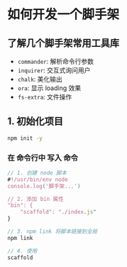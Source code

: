 # 如何开发一个脚手架

## 了解几个脚手架常用工具库

- `commander`: 解析命令行参数
- `inquirer`: 交互式询问用户
- `chalk`: 美化输出
- `ora`: 显示 loading 效果
- `fs-extra`: 文件操作

## 1. 初始化项目

```bash
npm init -y
```




### 在 命令行中 写入 命令

```js
// 1. 创建 node 脚本
#!/usr/bin/env node
console.log('脚手架...')

// 2. 添加 bin 属性
"bin": {
    "scaffold": "./index.js"
}

// 3. npm link 将脚本链接到全局
npm link

// 4. 使用
scaffold
```

